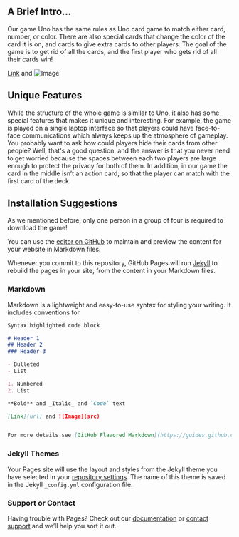 ## A Brief Intro...
Our game Uno has the same rules as Uno card game to match either card, number, or color. There are also special cards that change the color of the card it is on, and cards to give extra cards to other players. The goal of the game is to get rid of all the cards, and the first player who gets rid of all their cards win!



[Link](url) and ![Image](src)


## Unique Features
While the structure of the whole game is similar to Uno, it also has some special features that makes it unique and interesting. For example, the game is played on a single laptop interface so that players could have face-to-face communications which always keeps up the atmosphere of gameplay. You probably want to ask how could players hide their cards from other people? Well, that's a good question, and the answer is that you never need to get worried because the spaces between each two players are large enough to protect the privacy for both of them. In addition, in our game the card in the middle isn’t an action card, so that the player can match with the first card of the deck. 


## Installation Suggestions
As we mentioned before, only one person in a group of four is required to download the game!


You can use the [editor on GitHub](https://github.com/rfriasperez/uno-website/edit/gh-pages/index.md) to maintain and preview the content for your website in Markdown files.

Whenever you commit to this repository, GitHub Pages will run [Jekyll](https://jekyllrb.com/) to rebuild the pages in your site, from the content in your Markdown files.

### Markdown

Markdown is a lightweight and easy-to-use syntax for styling your writing. It includes conventions for

```markdown
Syntax highlighted code block

# Header 1
## Header 2
### Header 3

- Bulleted
- List

1. Numbered
2. List

**Bold** and _Italic_ and `Code` text

[Link](url) and ![Image](src)


For more details see [GitHub Flavored Markdown](https://guides.github.com/features/mastering-markdown/).
```
### Jekyll Themes

Your Pages site will use the layout and styles from the Jekyll theme you have selected in your [repository settings](https://github.com/rfriasperez/uno-website/settings/pages). The name of this theme is saved in the Jekyll `_config.yml` configuration file.

### Support or Contact

Having trouble with Pages? Check out our [documentation](https://docs.github.com/categories/github-pages-basics/) or [contact support](https://support.github.com/contact) and we’ll help you sort it out.